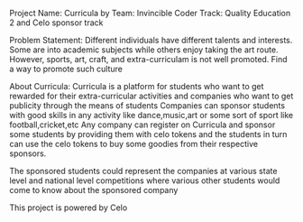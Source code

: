 Project Name: Curricula
by Team: Invincible Coder
Track: Quality Education 2 and Celo sponsor track

Problem Statement:
Different individuals have different talents and interests. Some are into academic subjects while others enjoy taking the art route. 
However, sports, art, craft, and extra-curriculam is not well promoted. Find a way to promote such culture

About Curricula:
Curricula is a platform for students who want to get rewarded for their extra-curricular activities and companies who want to get publicity through the means of students
Companies can sponsor students with good skills in any activity like dance,music,art or some sort of sport like football,cricket,etc
 Any company can register on Curricula and sponsor some students by providing them with celo tokens and the 
 students in turn can use the celo tokens to buy some goodies from their respective sponsors.
 
 The sponsored students could represent the companies at various state level and national level competitions where various other students would come to know
 about the sponsored company

This project is powered by Celo
